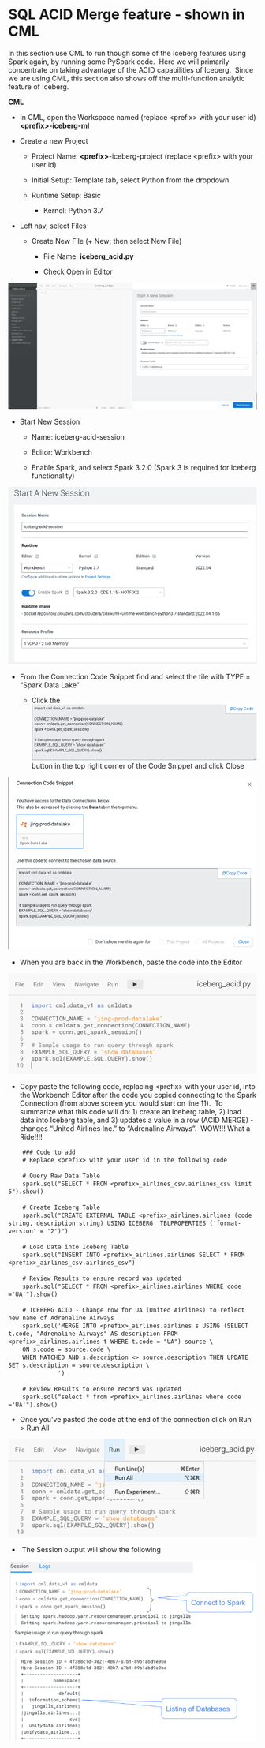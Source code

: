 # SQL ACID Merge feature - shown in CML

In this section use CML to run though some of the Iceberg features using Spark again, by running some PySpark code.  Here we will primarily concentrate on taking advantage of the ACID capabilities of Iceberg.  Since we are using CML, this section also shows off the multi-function analytic feature of Iceberg.

**CML** 

- In CML, open the Workspace named (replace \<prefix> with your user id) **\<prefix>-iceberg-ml**

- Create a new Project

  - Project Name: **\<prefix>**-iceberg-project (replace \<prefix> with your user id)

  - Initial Setup: Template tab, select Python from the dropdown

  - Runtime Setup: Basic

    - Kernel: Python 3.7

- Left nav, select Files

  - Create New File (+ New; then select New File)

    - File Name: **iceberg\_acid.py**

    - Check Open in Editor

![66.png](../../images/66.png)

- Start New Session

  - Name: iceberg-acid-session

  - Editor: Workbench

  - Enable Spark, and select Spark 3.2.0 (Spark 3 is required for Iceberg functionality)

![67.png](../../images/67.png)

- From the Connection Code Snippet find and select the tile with TYPE = “Spark Data Lake”

  - Click the ![68.png](../../images/68.png)button in the top right corner of the Code Snippet and click Close

![69.png](../../images/69.png)

- When you are back in the Workbench, paste the code into the Editor

![70.png](../../images/70.png)

- Copy paste the following code, replacing \<prefix> with your user id, into the Workbench Editor after the code you copied connecting to the Spark Connection (from above screen you would start on line 11).  To summarize what this code will do: 1) create an Iceberg table, 2) load data into Iceberg table, and 3) updates a value in a row (ACID MERGE) - changes “United Airlines Inc.” to “Adrenaline Airways”.  WOW!!! What a Ride!!!! 

```
    ### Code to add
    # Replace <prefix> with your user id in the following code

    # Query Raw Data Table
    spark.sql("SELECT * FROM <prefix>_airlines_csv.airlines_csv limit 5").show()

    # Create Iceberg Table
    spark.sql("CREATE EXTERNAL TABLE <prefix>_airlines.airlines (code string, description string) USING ICEBERG  TBLPROPERTIES ('format-version' = '2')")

    # Load Data into Iceberg Table
    spark.sql("INSERT INTO <prefix>_airlines.airlines SELECT * FROM <prefix>_airlines_csv.airlines_csv")

    # Review Results to ensure record was updated
    spark.sql("SELECT * FROM <prefix>_airlines.airlines WHERE code ='UA'").show()

    # ICEBERG ACID - Change row for UA (United Airlines) to reflect new name of Adrenaline Airways 
    spark.sql('MERGE INTO <prefix>_airlines.airlines s USING (SELECT t.code, "Adrenaline Airways" AS description FROM <prefix>_airlines.airlines t WHERE t.code = "UA") source \
    ON s.code = source.code \
    WHEN MATCHED AND s.description <> source.description THEN UPDATE SET s.description = source.description \
              ')

    # Review Results to ensure record was updated
    spark.sql("select * from <prefix>_airlines.airlines where code ='UA'").show()
```

- Once you’ve pasted the code at the end of the connection click on Run > Run All

![71.png](../../images/71.png)

-  The Session output will show the following

![72.png](../../images/72.png)


